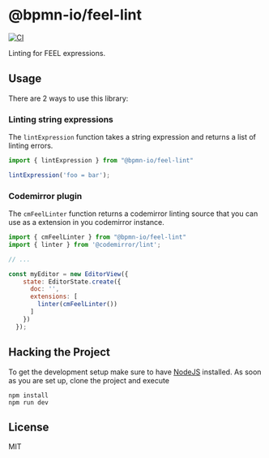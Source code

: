# @bpmn-io/feel-lint

[![CI](https://github.com/bpmn-io/feel-lint/actions/workflows/CI.yml/badge.svg)](https://github.com/bpmn-io/feel-lint/actions/workflows/CI.yml)

Linting for FEEL expressions.

## Usage

There are 2 ways to use this library:

### Linting string expressions

The `lintExpression` function takes a string expression and returns a list of linting errors.

```javascript
import { lintExpression } from "@bpmn-io/feel-lint"

lintExpression('foo = bar');
```

### Codemirror plugin

The `cmFeelLinter` function returns a codemirror linting source that you can use as a extension
in you codemirror instance.

```javascript
import { cmFeelLinter } from "@bpmn-io/feel-lint"
import { linter } from '@codemirror/lint';

// ...

const myEditor = new EditorView({
    state: EditorState.create({
      doc: '',
      extensions: [
        linter(cmFeelLinter())
      ]
    })
  });
```


## Hacking the Project

To get the development setup make sure to have [NodeJS](https://nodejs.org/en/download/) installed.
As soon as you are set up, clone the project and execute

```
npm install
npm run dev
```

## License

MIT

